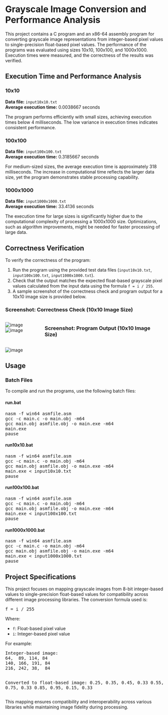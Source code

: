 <h1>Grayscale Image Conversion and Performance Analysis</h1>
<p>This project contains a C program and an x86-64 assembly program for converting grayscale image representations from integer-based pixel values to single-precision float-based pixel values. The performance of the programs was evaluated using sizes 10x10, 100x100, and 1000x1000. Execution times were measured, and the correctness of the results was verified.</p>

<h2>Execution Time and Performance Analysis</h2>

<h3>10x10</h3>
<p><strong>Data file:</strong> <code>input10x10.txt</code><br>
<strong>Average execution time:</strong> 0.0038667 seconds</p>
<p>The program performs efficiently with small sizes, achieving execution times below 4 milliseconds. The low variance in execution times indicates consistent performance.</p>

<h3>100x100</h3>
<p><strong>Data file:</strong> <code>input100x100.txt</code><br>
<strong>Average execution time:</strong> 0.3185667 seconds</p>
<p>For medium-sized sizes, the average execution time is approximately 318 milliseconds. The increase in computational time reflects the larger data size, yet the program demonstrates stable processing capability.</p>

<h3>1000x1000</h3>
<p><strong>Data file:</strong> <code>input1000x1000.txt</code><br>
<strong>Average execution time:</strong> 33.4136 seconds</p>
<p>The execution time for large sizes is significantly higher due to the computational complexity of processing a 1000x1000 size. Optimizations, such as algorithm improvements, might be needed for faster processing of large data.</p>

<h2>Correctness Verification</h2>
<p>To verify the correctness of the program:</p>
<ol>
    <li>Run the program using the provided test data files (<code>input10x10.txt</code>, <code>input100x100.txt</code>, <code>input1000x1000.txt</code>).</li>
    <li>Check that the output matches the expected float-based grayscale pixel values calculated from the input data using the formula <code>f = i / 255</code>.</li>
    <li>A sample screenshot of the correctness check and program output for a 10x10 image size is provided below.</li>
</ol>
<h3>Screenshot: Correctness Check (10x10 Image Size)</h3>
<div style="display: flex; gap: 10px;">

![image](https://github.com/user-attachments/assets/98cc7d0e-715a-4dd7-8511-3ed8eff7a2cc) ![image](https://github.com/user-attachments/assets/28a10cf3-54fe-48f5-9d16-78e457559902)
<h3>Screenshot: Program Output (10x10 Image Size)</h3>
</div>

![image](https://github.com/user-attachments/assets/794b1a03-2ed6-49f5-b9ae-a2b11a89eb08)

<h2>Usage</h2>
<h3>Batch Files</h3>
<p>To compile and run the programs, use the following batch files:</p>

<h4>run.bat</h4>
<pre>
nasm -f win64 asmfile.asm
gcc -c main.c -o main.obj -m64
gcc main.obj asmfile.obj -o main.exe -m64
main.exe
pause
</pre>

<h4>run10x10.bat</h4>
<pre>
nasm -f win64 asmfile.asm
gcc -c main.c -o main.obj -m64
gcc main.obj asmfile.obj -o main.exe -m64
main.exe < input10x10.txt
pause
</pre>

<h4>run100x100.bat</h4>
<pre>
nasm -f win64 asmfile.asm
gcc -c main.c -o main.obj -m64
gcc main.obj asmfile.obj -o main.exe -m64
main.exe < input100x100.txt
pause
</pre>

<h4>run1000x1000.bat</h4>
<pre>
nasm -f win64 asmfile.asm
gcc -c main.c -o main.obj -m64
gcc main.obj asmfile.obj -o main.exe -m64
main.exe < input1000x1000.txt
pause
</pre>

<h2>Project Specifications</h2>
<p>This project focuses on mapping grayscale images from 8-bit integer-based values to single-precision float-based values for compatibility across different image processing libraries. The conversion formula used is:</p>
<pre>
f = i / 255
</pre>
<p>Where:</p>
<ul>
    <li><code>f</code>: Float-based pixel value</li>
    <li><code>i</code>: Integer-based pixel value</li>
</ul>
<p>For example:</p>
<pre>
Integer-based image:
64,  89, 114, 84
140, 166, 191, 84
216, 242, 38,  84

Converted to float-based image:
0.25, 0.35, 0.45, 0.33
0.55, 0.65, 0.75, 0.33
0.85, 0.95, 0.15, 0.33
</pre>

<p>This mapping ensures compatibility and interoperability across various libraries while maintaining image fidelity during processing.</p>
